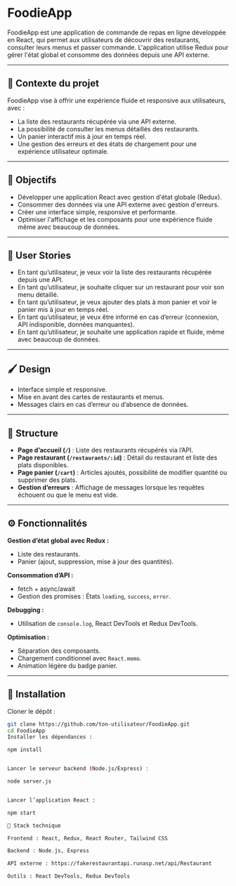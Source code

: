 # FoodieApp

FoodieApp est une application de commande de repas en ligne développée en React, qui permet aux utilisateurs de découvrir des restaurants, consulter leurs menus et passer commande. L'application utilise Redux pour gérer l'état global et consomme des données depuis une API externe.

---

## 📝 Contexte du projet

FoodieApp vise à offrir une expérience fluide et responsive aux utilisateurs, avec :

- La liste des restaurants récupérée via une API externe.
- La possibilité de consulter les menus détaillés des restaurants.
- Un panier interactif mis à jour en temps réel.
- Une gestion des erreurs et des états de chargement pour une expérience utilisateur optimale.

---

## 🎯 Objectifs

- Développer une application React avec gestion d'état globale (Redux).
- Consommer des données via une API externe avec gestion d'erreurs.
- Créer une interface simple, responsive et performante.
- Optimiser l'affichage et les composants pour une expérience fluide même avec beaucoup de données.

---

## 👤 User Stories

- En tant qu’utilisateur, je veux voir la liste des restaurants récupérée depuis une API.
- En tant qu’utilisateur, je souhaite cliquer sur un restaurant pour voir son menu détaillé.
- En tant qu’utilisateur, je veux ajouter des plats à mon panier et voir le panier mis à jour en temps réel.
- En tant qu’utilisateur, je veux être informé en cas d’erreur (connexion, API indisponible, données manquantes).
- En tant qu’utilisateur, je souhaite une application rapide et fluide, même avec beaucoup de données.

---

## 🖌️ Design

- Interface simple et responsive.
- Mise en avant des cartes de restaurants et menus.
- Messages clairs en cas d’erreur ou d’absence de données.

---

## 📂 Structure

- **Page d’accueil (`/`)** : Liste des restaurants récupérés via l’API.
- **Page restaurant (`/restaurants/:id`)** : Détail du restaurant et liste des plats disponibles.
- **Page panier (`/cart`)** : Articles ajoutés, possibilité de modifier quantité ou supprimer des plats.
- **Gestion d’erreurs** : Affichage de messages lorsque les requêtes échouent ou que le menu est vide.

---

## ⚙️ Fonctionnalités

**Gestion d’état global avec Redux :**

- Liste des restaurants.
- Panier (ajout, suppression, mise à jour des quantités).

**Consommation d’API :**

- fetch + async/await
- Gestion des promises : États `loading`, `success`, `error`.

**Debugging :**

- Utilisation de `console.log`, React DevTools et Redux DevTools.

**Optimisation :**

- Séparation des composants.
- Chargement conditionnel avec `React.memo`.
- Animation légère du badge panier.

---

## 🚀 Installation

Cloner le dépôt :

```bash
git clone https://github.com/ton-utilisateur/FoodieApp.git
cd FoodieApp
Installer les dépendances :

npm install


Lancer le serveur backend (Node.js/Express) :

node server.js


Lancer l’application React :

npm start

🔧 Stack technique

Frontend : React, Redux, React Router, Tailwind CSS

Backend : Node.js, Express

API externe : https://fakerestaurantapi.runasp.net/api/Restaurant

Outils : React DevTools, Redux DevTools
